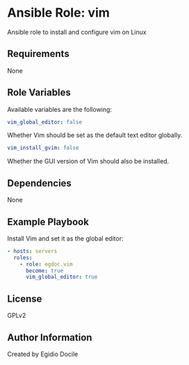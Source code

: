 Ansible Role: vim
=========

Ansible role to install and configure vim on Linux

Requirements
--------------
None

Role Variables
--------------

Available variables are the following:

```yaml
vim_global_editor: false
```

Whether Vim should be set as the default text editor globally.

```yaml
vim_install_gvim: false
```

Whether the GUI version of Vim should also be installed.

Dependencies
------------
None

Example Playbook
----------------

Install Vim and set it as the global editor:

```yaml
- hosts: servers
  roles:
    - role: egdoc.vim
      become: true
      vim_global_editor: true
```

License
-------

GPLv2

Author Information
------------------

Created by Egidio Docile
